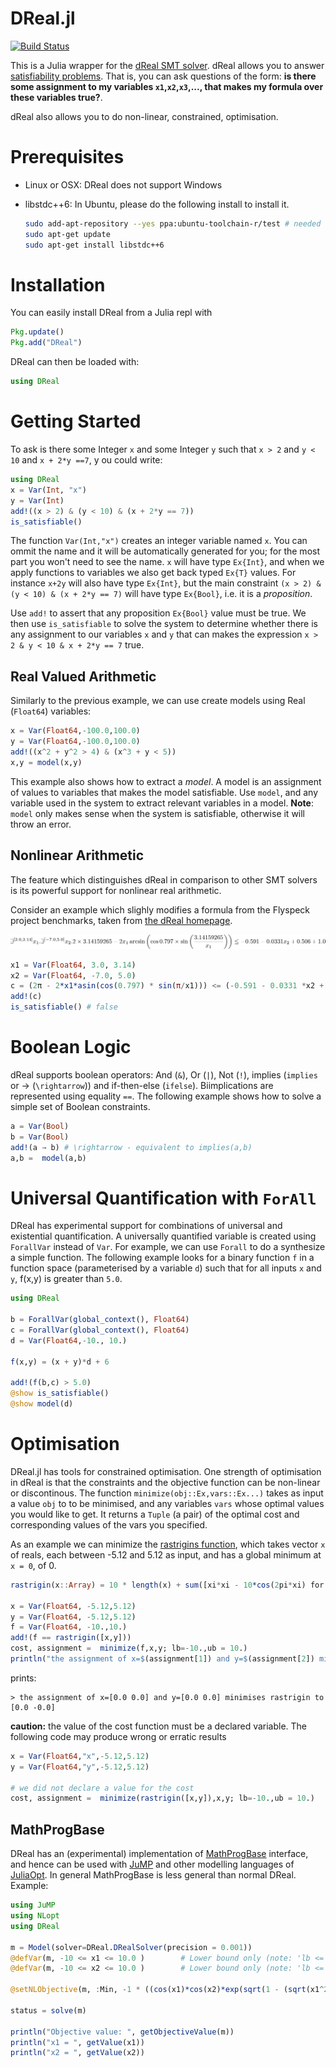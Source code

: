 # DReal.jl

[![Build Status](https://travis-ci.org/dreal/DReal.jl.svg?branch=master)](https://travis-ci.org/dreal/DReal.jl)

This is a Julia wrapper for the [dReal SMT solver](https://dreal.github.io/).
dReal allows you to answer [satisfiability problems](http://en.wikipedia.org/wiki/Satisfiability_modulo_theories).  That is, you can ask questions of the form: __is there some assignment to my variables `x1`,`x2`,`x3`,..., that makes my formula over these variables true?__.

dReal also allows you to do non-linear, constrained, optimisation.

# Prerequisites
 - Linux or OSX: DReal does not support Windows
 - libstdc++6: In Ubuntu, please do the following install to install it.

    ```bash
    sudo add-apt-repository --yes ppa:ubuntu-toolchain-r/test # needed for 12.04
    sudo apt-get update
    sudo apt-get install libstdc++6
    ```

# Installation
You can easily install DReal from a Julia repl with

```julia
Pkg.update()
Pkg.add("DReal")
```

DReal can then be loaded with:

```julia
using DReal
```

# Getting Started

To ask is there some Integer `x` and some Integer `y` such that `x > 2` and `y < 10` and `x + 2*y ==7`, y ou could write:

```julia
using DReal
x = Var(Int, "x")
y = Var(Int)
add!((x > 2) & (y < 10) & (x + 2*y == 7))
is_satisfiable()
```

The function `Var(Int,"x")` creates an integer variable named `x`.  You can ommit the name and it will be automatically generated for you; for the most part you won't need to see the name.  `x` will have type `Ex{Int}`, and when we apply functions to variables we also get back typed `Ex{T}` values.  For instance `x+2y` will also have type `Ex{Int}`, but the main constraint `(x > 2) & (y < 10) & (x + 2*y == 7)` will have type `Ex{Bool}`, i.e. it is a *proposition*.

Use `add!` to assert that any proposition `Ex{Bool}` value must be true. We then use `is_satisfiable` to solve the system to determine whether there is any assignment to our variables `x` and `y` that can makes the expression `x > 2 & y < 10 & x + 2*y == 7` true.

## Real Valued Arithmetic

Similarly to the previous example, we can use create models using Real (`Float64`) variables:

```julia
x = Var(Float64,-100.0,100.0)
y = Var(Float64,-100.0,100.0)
add!((x^2 + y^2 > 4) & (x^3 + y < 5))
x,y = model(x,y)
```

This example also shows how to extract a *model*. A model is an assignment of  values to variables that makes the model satisfiable.  Use `model`, and any variable used in the system to extract relevant variables in a model.  __Note__: `model` only makes sense when the system is satisfiable, otherwise it will throw an error.

## Nonlinear Arithmetic

The feature which distinguishes dReal in comparison to other SMT solvers is its powerful support for nonlinear real arithmetic.

Consider an example which slighly modifies a formula from the Flyspeck project benchmarks, taken from [the dReal homepage](http://dreal.github.io/).

![flyspeckimage](images/eq.png?raw=true)

```julia
x1 = Var(Float64, 3.0, 3.14)
x2 = Var(Float64, -7.0, 5.0)
c = (2π - 2*x1*asin(cos(0.797) * sin(π/x1))) <= (-0.591 - 0.0331 *x2 + 0.506 + 1.0)
add!(c)
is_satisfiable() # false
```

# Boolean Logic

dReal supports boolean operators: And (`&`), Or (`|`), Not (`!`), implies (`implies` or → (`\rightarrow`))   and if-then-else (`ifelse`).  Bi­implications are
represented using equality `==`.  The following example shows how to solve a simple set of Boolean constraints.

```julia
a = Var(Bool)
b = Var(Bool)
add!(a → b) # \rightarrow - equivalent to implies(a,b)
a,b =  model(a,b)
```

# Universal Quantification with `ForAll`

DReal has experimental support for combinations of universal and existential quantification.  A universally quantified variable is created using `ForallVar` instead of `Var`.  For example, we can use `Forall` to do a synthesize a simple function.  The following example looks for a binary function `f` in a function space (parameterised by a variable `d`) such that for all inputs `x` and `y`, f(x,y) is greater than `5.0`.

```julia
using DReal

b = ForallVar(global_context(), Float64)
c = ForallVar(global_context(), Float64)
d = Var(Float64,-10., 10.)

f(x,y) = (x + y)*d + 6

add!(f(b,c) > 5.0)
@show is_satisfiable()
@show model(d)
```


# Optimisation

DReal.jl has tools for constrained optimisation.  One strength of optimisation in dReal is that the constraints and the objective function can be non-linear or discontinous.  The function `minimize(obj::Ex,vars::Ex...)` takes as input a value `obj` to to be minimised, and any variables `vars` whose optimal values you would like to get.  It returns a `Tuple` (a pair) of the optimal cost and corresponding values of the vars you specified.

As an example we can minimize the [rastrigins function](http://en.wikipedia.org/wiki/Rastrigin_function), which takes vector `x` of reals, each between -5.12 and 5.12  as input, and has a global minimum at `x = 0`, of 0.

```julia
rastrigin(x::Array) = 10 * length(x) + sum([xi*xi - 10*cos(2pi*xi) for xi in x])

x = Var(Float64, -5.12,5.12)
y = Var(Float64, -5.12,5.12)
f = Var(Float64, -10.,10.)
add!(f == rastrigin([x,y]))
cost, assignment =  minimize(f,x,y; lb=-10.,ub = 10.)
println("the assignment of x=$(assignment[1]) and y=$(assignment[2]) minimises rastrigin to $cost")
```

prints:

```
> the assignment of x=[0.0 0.0] and y=[0.0 0.0] minimises rastrigin to [0.0 -0.0]
```

__caution:__ the value of the cost function must be a declared variable.  The following code may produce wrong or erratic results

```julia
x = Var(Float64,"x",-5.12,5.12)
y = Var(Float64,"y",-5.12,5.12)

# we did not declare a value for the cost
cost, assignment =  minimize(rastrigin([x,y]),x,y; lb=-10.,ub = 10.)
```

## MathProgBase

DReal has an (experimental) implementation of [MathProgBase](https://github.com/JuliaOpt/MathProgBase.jl) interface, and hence can be used with [JuMP](https://github.com/JuliaOpt/JuMP.jl) and other modelling languages of [JuliaOpt](http://www.juliaopt.org/).  In general MathProgBase is less general than normal DReal.  Example:


```julia
using JuMP
using NLopt
using DReal

m = Model(solver=DReal.DRealSolver(precision = 0.001))
@defVar(m, -10 <= x1 <= 10.0 )        # Lower bound only (note: 'lb <= x' is not valid)
@defVar(m, -10 <= x2 <= 10.0 )        # Lower bound only (note: 'lb <= x' is not valid)

@setNLObjective(m, :Min, -1 * ((cos(x1)*cos(x2)*exp(sqrt(1 - (sqrt(x1^2 + x2^2)) / 3.141592)))^2) / 30)

status = solve(m)

println("Objective value: ", getObjectiveValue(m))
println("x1 = ", getValue(x1))
println("x2 = ", getValue(x2))
```
